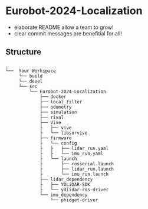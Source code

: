 # Eurobot-2024-Localization

- elaborate README allow a team to grow!
- clear commit messages are benefitial for all!

## Structure
```
.
└──  Your Workspace
     └── build
     └── devel
     └── src
         └── Eurobot-2024-Localization
             ├── docker
             ├── local_filter
             ├── odometry
             ├── simulation
             ├── rival
             ├── Vive
             ├   ├── vive
             ├   └── libsurvive
             ├── firmware
             ├   └── config
             ├   ├   ├── lidar_run.yaml
             ├   ├   └── imu_run.yaml
             ├   └── launch
             ├       ├── rosserial.launch
             ├       ├── lidar_run.launch
             ├       └── imu_run.launch
             ├── lidar_dependency
             ├   ├── YDLiDAR-SDK
             ├   └── ydlidar-ros-driver
             └── imu_dependency
                 └── phidget-driver
```


